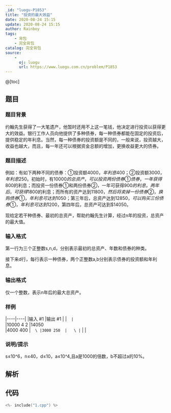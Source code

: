 ```yaml
---
_id: "luogu-P1853"
title: "投资的最大效益"
date: 2020-08-24 15:15
update: 2020-08-24 15:15
author: Rainboy
tags:
    - 背包
    - 完全背包
catalog: 完全背包
source: 
    - 
      oj: luogu
      url: https://www.luogu.com.cn/problem/P1853
---
```


@[toc]

## 题目

### 题目背景 
约翰先生获得了一大笔遗产，他暂时还用不上这一笔钱，他决定进行投资以获得更大的效益。银行工作人员向他提供了多种债券，每一种债券都能在固定的投资后，提供稳定的年利息。当然，每一种债券的投资额是不同的，一般来说，投资越大，收益也越大，而且，每一年还可以根据资金总额的增加，更换收益更大的债券。




### 题目描述

例如：有如下两种不同的债券：①投资额$4000，年利息$400；②投资额$3000，年利息$250。初始时，有$10000的总资产，可以投资两份债券①债券，一年获得$800的利息；而投资一份债券①和两份债券②，一年可获得$900的利息，两年后，可获得$1800的利息；而所有的资产达到$11800，然后将卖掉一份债券②，换购债券①，年利息可达到$1050；第三年后，总资产达到$12850，可以购买三份债券①，年利息可达到$1200，第四年后，总资产可达到$14050。

现给定若干种债券、最初的总资产，帮助约翰先生计算，经过n年的投资，总资产的最大值。




### 输入格式
第一行为三个正整数s,n,d，分别表示最初的总资产、年数和债券的种类。

接下来d行，每行表示一种债券，两个正整数a,b分别表示债券的投资额和年利息。




### 输出格式

仅一个整数，表示n年后的最大总资产。




### 样例

|----|----|
|输入 #1  |输出 #1  |
|```  |```  \
|10000 4 2  |14050  \
|4000 400  |```  \
|3000 250  |   \
|```  |   |



### 说明/提示
s≤10^6，n≤40，d≤10，a≤10^4,且a是1000的倍数，b不超过a的10%。



## 解析


## 代码

```c
<%- include("1.cpp") %>
```
